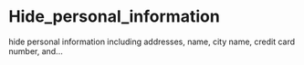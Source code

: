 # Hide_personal_information
hide personal information including addresses, name, city name, credit card number, and...
